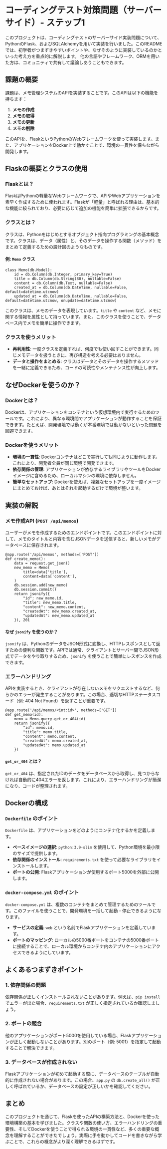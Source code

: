 # コーディングテスト対策問題（サーバーサイド）- ステップ1

このプロジェクトは、コーディングテストのサーバーサイド実装問題について、PythonのFlask、およびSQLAlchemyを用いて実装を行いました。このREADMEでは、初学者がつまずきやすいポイントや、なぜそのように実装しているのかといった考え方を重点的に解説します。
他の言語やフレームワーク、ORMを用いた方は、コミュニティで共有して議論しあうこともできます。

## 課題の概要

課題は、メモ管理システムのAPIを実装することです。このAPIは以下の機能を持ちます：

1. **メモの作成**
2. **メモの取得**
3. **メモの更新**
4. **メモの削除**

このAPIを、FlaskというPythonのWebフレームワークを使って実装します。また、アプリケーションをDocker上で動かすことで、環境の一貫性を保ちながら開発します。

## Flaskの概要とクラスの使用

### Flaskとは？

FlaskはPythonの軽量なWebフレームワークで、APIやWebアプリケーションを素早く作成するために使われます。Flaskが「軽量」と呼ばれる理由は、基本的な機能に絞られており、必要に応じて追加の機能を簡単に拡張できるからです。

### クラスとは？

クラスは、Pythonをはじめとするオブジェクト指向プログラミングの基本概念です。クラスは、データ（属性）と、そのデータを操作する関数（メソッド）をまとめて定義するための設計図のようなものです。

#### 例: `Memo` クラス

```
class Memo(db.Model):
    id = db.Column(db.Integer, primary_key=True)
    title = db.Column(db.String(80), nullable=False)
    content = db.Column(db.Text, nullable=False)
    created_at = db.Column(db.DateTime, nullable=False, default=datetime.utcnow)
    updated_at = db.Column(db.DateTime, nullable=False, default=datetime.utcnow, onupdate=datetime.utcnow)
```

このクラスは、メモのデータを表現しています。`title` や `content` など、メモに関する情報を属性として持っています。また、このクラスを使うことで、データベース内でメモを簡単に操作できます。

### クラスを使うメリット

- **再利用性**: 一度クラスを定義すれば、何度でも使い回すことができます。同じメモデータを扱うときに、再び構造を考える必要はありません。
- **データと操作をまとめる**: クラスはデータとそのデータを操作するメソッドを一緒に定義できるため、コードの可読性やメンテナンス性が向上します。

## なぜDockerを使うのか？

### Dockerとは？

Dockerは、アプリケーションをコンテナという仮想環境内で実行するためのツールです。これにより、異なる環境間でアプリケーションが動作することを保証できます。たとえば、開発環境では動くが本番環境では動かないといった問題を回避できます。

### Dockerを使うメリット

- **環境の一貫性**: Dockerコンテナはどこで実行しても同じように動作します。これにより、開発者全員が同じ環境で開発できます。
- **依存関係の管理**: アプリケーションが依存するライブラリやツールをDockerイメージに含めるため、ローカルマシンの環境に依存しません。
- **簡単なセットアップ**: Dockerを使えば、複雑なセットアップを一度イメージにまとめておけば、あとはそれを起動するだけで環境が整います。

## 実装の解説

### メモ作成API (`POST /api/memos`)

ユーザーがメモを作成するためのエンドポイントです。このエンドポイントに対して、メモのタイトルと内容を含むJSONデータを送信すると、新しいメモがデータベースに保存されます。

```
@app.route('/api/memos', methods=['POST'])
def create_memo():
    data = request.get_json()
    new_memo = Memo(
        title=data['title'],
        content=data['content'],
    )
    db.session.add(new_memo)
    db.session.commit()
    return jsonify({
        "id": new_memo.id,
        "title": new_memo.title,
        "content": new_memo.content,
        "createdAt": new_memo.created_at,
        "updatedAt": new_memo.updated_at
    }), 201
```

#### なぜ `jsonify` を使うのか？

`jsonify` は、PythonのデータをJSON形式に変換し、HTTPレスポンスとして返すための便利な関数です。APIでは通常、クライアントとサーバー間でJSON形式でデータをやり取りするため、`jsonify` を使うことで簡単にレスポンスを作成できます。

### エラーハンドリング

APIを実装するとき、クライアントが存在しないメモをリクエストするなど、何らかのエラーが発生することがあります。この場合、適切なHTTPステータスコード（例: 404 Not Found）を返すことが重要です。

```
@app.route('/api/memos/<int:id>', methods=['GET'])
def get_memo(id):
    memo = Memo.query.get_or_404(id)
    return jsonify({
        "id": memo.id,
        "title": memo.title,
        "content": memo.content,
        "createdAt": memo.created_at,
        "updatedAt": memo.updated_at
    })
```

#### `get_or_404` とは？

`get_or_404` は、指定されたIDのデータをデータベースから取得し、見つからなければ自動的に404エラーを返します。これにより、エラーハンドリングが簡潔になり、コードが整理されます。

## Dockerの構成

### `Dockerfile` のポイント

`Dockerfile` は、アプリケーションをどのようにコンテナ化するかを定義します。

- **ベースイメージの選択**: `python:3.9-slim` を使用して、Python環境を最小限のサイズで提供します。
- **依存関係のインストール**: `requirements.txt` を使って必要なライブラリをインストールします。
- **ポートの公開**: Flaskアプリケーションが使用するポート5000を外部に公開します。

### `docker-compose.yml` のポイント

`docker-compose.yml` は、複数のコンテナをまとめて管理するためのツールです。このファイルを使うことで、開発環境を一括して起動・停止できるようになります。

- **サービスの定義**: `web` という名前でFlaskアプリケーションを定義しています。
- **ポートのマッピング**: ローカルの5000番ポートをコンテナの5000番ポートに接続することで、ローカル環境からコンテナ内のアプリケーションにアクセスできるようにしています。

## よくあるつまずきポイント

### 1. **依存関係の問題**

依存関係が正しくインストールされないことがあります。例えば、`pip install` でエラーが出た場合、`requirements.txt` が正しく指定されているか確認しましょう。

### 2. **ポートの競合**

他のアプリケーションがポート5000を使用している場合、Flaskアプリケーションが正しく起動しないことがあります。別のポート（例: 5001）を指定して起動することで解決できます。

### 3. **データベースが作成されない**

Flaskアプリケーションが初めて起動する際に、データベースのテーブルが自動的に作成されない場合があります。この場合、`app.py` の `db.create_all()` が正しく呼ばれているか、データベースの設定が正しいかを確認してください。

## まとめ

このプロジェクトを通じて、Flaskを使ったAPIの構築方法と、Dockerを使った環境構築の基本を学びました。クラスや関数の使い方、エラーハンドリングの重要性、そしてDockerを使うことで得られる環境の一貫性など、多くの重要な概念を理解することができたでしょう。実際に手を動かしてコードを書きながら学ぶことで、これらの概念がより深く理解できるはずです。
